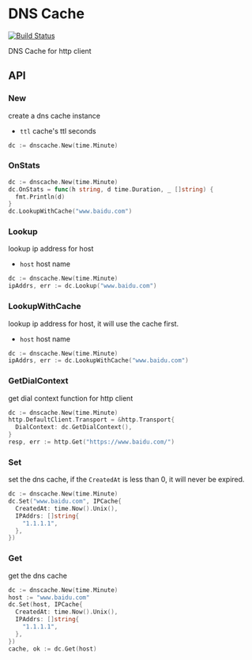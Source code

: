 # DNS Cache

[![Build Status](https://github.com/vicanso/dnscache/workflows/Test/badge.svg)](https://github.com/vicanso/dnscache/actions)

DNS Cache for http client

## API

### New

create a dns cache instance

- `ttl` cache's ttl seconds

```go
dc := dnscache.New(time.Minute)
```

### OnStats

```go
dc := dnscache.New(time.Minute)
dc.OnStats = func(h string, d time.Duration, _ []string) {
  fmt.Println(d)
}
dc.LookupWithCache("www.baidu.com")
```

### Lookup

lookup ip address for host

- `host` host name

```go
dc := dnscache.New(time.Minute)
ipAddrs, err := dc.Lookup("www.baidu.com")
```

### LookupWithCache

lookup ip address for host, it will use the cache first.

- `host` host name

```go
dc := dnscache.New(time.Minute)
ipAddrs, err := dc.LookupWithCache("www.baidu.com")
```

### GetDialContext

get dial context function for http client

```go
dc := dnscache.New(time.Minute)
http.DefaultClient.Transport = &http.Transport{
  DialContext: dc.GetDialContext(),
}
resp, err := http.Get("https://www.baidu.com/")
```

### Set

set the dns cache, if the `CreatedAt` is less than 0, it will never be expired.

```go
dc := dnscache.New(time.Minute)
dc.Set("www.baidu.com", IPCache{
  CreatedAt: time.Now().Unix(),
  IPAddrs: []string{
    "1.1.1.1",
  },
})
```

### Get

get the dns cache

```go
dc := dnscache.New(time.Minute)
host := "www.baidu.com"
dc.Set(host, IPCache{
  CreatedAt: time.Now().Unix(),
  IPAddrs: []string{
    "1.1.1.1",
  },
})
cache, ok := dc.Get(host)
```